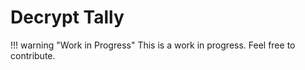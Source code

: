 # Decrypt Tally

!!! warning "Work in Progress"
    This is a work in progress. Feel free to contribute.